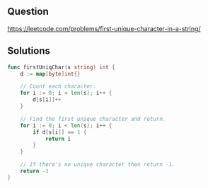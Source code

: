 ## Question

https://leetcode.com/problems/first-unique-character-in-a-string/

## Solutions

```go
func firstUniqChar(s string) int {
	d := map[byte]int{}

	// Count each character.
	for i := 0; i < len(s); i++ {
		d[s[i]]++
	}

	// Find the first unique character and return.
	for i := 0; i < len(s); i++ {
		if d[s[i]] == 1 {
			return i
		}
	}

	// If there's no unique character then return -1.
	return -1
}
```
